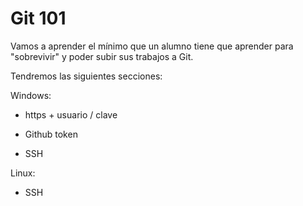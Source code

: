 # Git 101

Vamos a aprender el mínimo que un alumno tiene que aprender para "sobrevivir"
y poder subir sus trabajos a Git.

Tendremos las siguientes secciones:

Windows:

- https + usuario / clave

- Github token

- SSH

Linux:

- SSH 

